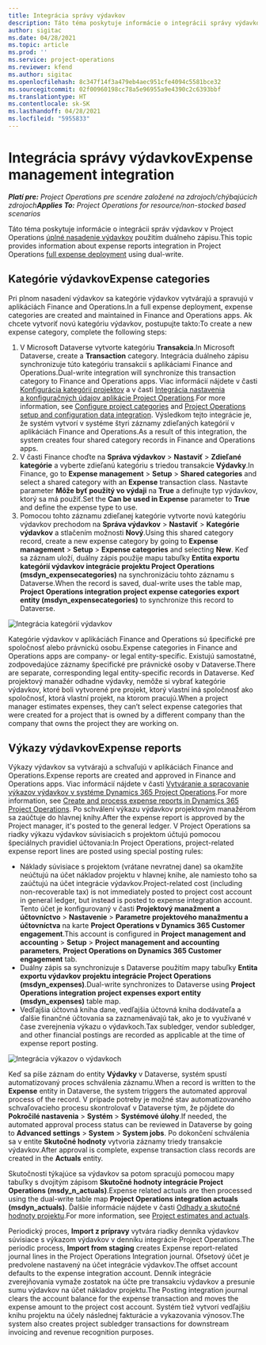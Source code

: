 ```yaml
---
title: Integrácia správy výdavkov
description: Táto téma poskytuje informácie o integrácii správy výdavkov v Project Operations použitím duálneho zápisu.
author: sigitac
ms.date: 04/28/2021
ms.topic: article
ms.prod: ''
ms.service: project-operations
ms.reviewer: kfend
ms.author: sigitac
ms.openlocfilehash: 8c347f14f3a479eb4aec951cfe4094c5581bce32
ms.sourcegitcommit: 02f00960198cc78a5e96955a9e4390c2c6393bbf
ms.translationtype: HT
ms.contentlocale: sk-SK
ms.lasthandoff: 04/28/2021
ms.locfileid: "5955833"
---
```

# <a name="expense-management-integration"></a><span data-ttu-id="d4392-103">Integrácia správy výdavkov</span><span class="sxs-lookup"><span data-stu-id="d4392-103">Expense management integration</span></span>

<span data-ttu-id="d4392-104">_**Platí pre:** Project Operations pre scenáre založené na zdrojoch/chýbajúcich zdrojoch_</span><span class="sxs-lookup"><span data-stu-id="d4392-104">_**Applies To:** Project Operations for resource/non-stocked based scenarios_</span></span>

<span data-ttu-id="d4392-105">Táto téma poskytuje informácie o integrácii správ výdavkov v Project Operations [úplné nasadenie výdavkov](../expense/expense-overview.md) použitím duálneho zápisu.</span><span class="sxs-lookup"><span data-stu-id="d4392-105">This topic provides information about expense reports integration in Project Operations [full expense deployment](../expense/expense-overview.md) using dual-write.</span></span>

## <a name="expense-categories"></a><span data-ttu-id="d4392-106">Kategórie výdavkov</span><span class="sxs-lookup"><span data-stu-id="d4392-106">Expense categories</span></span>

<span data-ttu-id="d4392-107">Pri plnom nasadení výdavkov sa kategórie výdavkov vytvárajú a spravujú v aplikáciách Finance and Operations.</span><span class="sxs-lookup"><span data-stu-id="d4392-107">In a full expense deployment, expense categories are created and maintained in Finance and Operations apps.</span></span> <span data-ttu-id="d4392-108">Ak chcete vytvoriť novú kategóriu výdavkov, postupujte takto:</span><span class="sxs-lookup"><span data-stu-id="d4392-108">To create a new expense category, complete the following steps:</span></span>

1. <span data-ttu-id="d4392-109">V Microsoft Dataverse vytvorte kategóriu **Transakcia**.</span><span class="sxs-lookup"><span data-stu-id="d4392-109">In Microsoft Dataverse, create a **Transaction** category.</span></span> <span data-ttu-id="d4392-110">Integrácia duálneho zápisu synchronizuje túto kategóriu transakcií s aplikáciami Finance and Operations.</span><span class="sxs-lookup"><span data-stu-id="d4392-110">Dual-write integration will synchronize this transaction category to Finance and Operations apps.</span></span> <span data-ttu-id="d4392-111">Viac informácií nájdete v časti [Konfigurácia kategórií projektov](/dynamics365/project-operations/project-accounting/configure-project-categories) a v časti [Integrácia nastavenia a konfiguračných údajov aplikácie Project Operations](resource-dual-write-setup-integration.md).</span><span class="sxs-lookup"><span data-stu-id="d4392-111">For more information, see [Configure project categories](/dynamics365/project-operations/project-accounting/configure-project-categories) and [Project Operations setup and configuration data integration](resource-dual-write-setup-integration.md).</span></span> <span data-ttu-id="d4392-112">Výsledkom tejto integrácie je, že systém vytvorí v systéme štyri záznamy zdieľaných kategórií v aplikáciách Finance and Operations.</span><span class="sxs-lookup"><span data-stu-id="d4392-112">As a result of this integration, the system creates four shared category records in Finance and Operations apps.</span></span>
2. <span data-ttu-id="d4392-113">V časti Finance choďte na **Správa výdavkov** > **Nastaviť** > **Zdieľané kategórie** a vyberte zdieľanú kategóriu s triedou transakcie **Výdavky**.</span><span class="sxs-lookup"><span data-stu-id="d4392-113">In Finance, go to **Expense management** > **Setup** > **Shared categories** and select a shared category with an **Expense** transaction class.</span></span> <span data-ttu-id="d4392-114">Nastavte parameter **Môže byť použitý vo výdaji** na **True** a definujte typ výdavkov, ktorý sa má použiť.</span><span class="sxs-lookup"><span data-stu-id="d4392-114">Set the **Can be used in Expense** parameter to **True** and define the expense type to use.</span></span>
3. <span data-ttu-id="d4392-115">Pomocou tohto záznamu zdieľanej kategórie vytvorte novú kategóriu výdavkov prechodom na **Správa výdavkov** > **Nastaviť** > **Kategórie výdavkov** a stlačením možnosti **Nový**.</span><span class="sxs-lookup"><span data-stu-id="d4392-115">Using this shared category record, create a new expense category by going to **Expense management** > **Setup** > **Expense categories** and selecting **New**.</span></span> <span data-ttu-id="d4392-116">Keď sa záznam uloží, duálny zápis použije mapu tabuľky **Entita exportu kategórií výdavkov integrácie projektu Project Operations (msdyn\_expensecategories)** na synchronizáciu tohto záznamu s Dataverse.</span><span class="sxs-lookup"><span data-stu-id="d4392-116">When the record is saved, dual-write uses the table map, **Project Operations integration project expense categories export entity (msdyn\_expensecategories)** to synchronize this record to Dataverse.</span></span>

  ![Integrácia kategórií výdavkov](./media/DW6ExpenseCategories.png)

<span data-ttu-id="d4392-118">Kategórie výdavkov v aplikáciách Finance and Operations sú špecifické pre spoločnosť alebo právnickú osobu.</span><span class="sxs-lookup"><span data-stu-id="d4392-118">Expense categories in Finance and Operations apps are company- or legal entity-specific.</span></span> <span data-ttu-id="d4392-119">Existujú samostatné, zodpovedajúce záznamy špecifické pre právnické osoby v Dataverse.</span><span class="sxs-lookup"><span data-stu-id="d4392-119">There are separate, corresponding legal entity-specific records in Dataverse.</span></span> <span data-ttu-id="d4392-120">Keď projektový manažér odhadne výdavky, nemôže si vybrať kategórie výdavkov, ktoré boli vytvorené pre projekt, ktorý vlastní iná spoločnosť ako spoločnosť, ktorá vlastní projekt, na ktorom pracujú.</span><span class="sxs-lookup"><span data-stu-id="d4392-120">When a project manager estimates expenses, they can’t select expense categories that were created for a project that is owned by a different company than the company that owns the project they are working on.</span></span> 

## <a name="expense-reports"></a><span data-ttu-id="d4392-121">Výkazy výdavkov</span><span class="sxs-lookup"><span data-stu-id="d4392-121">Expense reports</span></span>

<span data-ttu-id="d4392-122">Výkazy výdavkov sa vytvárajú a schvaľujú v aplikáciách Finance and Operations.</span><span class="sxs-lookup"><span data-stu-id="d4392-122">Expense reports are created and approved in Finance and Operations apps.</span></span> <span data-ttu-id="d4392-123">Viac informácií nájdete v časti [Vytváranie a spracovanie výkazov výdavkov v systéme Dynamics 365 Project Operations](/learn/modules/create-process-expense-reports/).</span><span class="sxs-lookup"><span data-stu-id="d4392-123">For more information, see [Create and process expense reports in Dynamics 365 Project Operations](/learn/modules/create-process-expense-reports/).</span></span> <span data-ttu-id="d4392-124">Po schválení výkazu výdavkov projektovým manažérom sa zaúčtuje do hlavnej knihy.</span><span class="sxs-lookup"><span data-stu-id="d4392-124">After the expense report is approved by the Project manager, it's posted to the general ledger.</span></span> <span data-ttu-id="d4392-125">V Project Operations sa riadky výkazu výdavkov súvisiacich s projektom účtujú pomocou špeciálnych pravidiel účtovania:</span><span class="sxs-lookup"><span data-stu-id="d4392-125">In Project Operations, project-related expense report lines are posted using special posting rules:</span></span>

  - <span data-ttu-id="d4392-126">Náklady súvisiace s projektom (vrátane nevratnej dane) sa okamžite neúčtujú na účet nákladov projektu v hlavnej knihe, ale namiesto toho sa zaúčtujú na účet integrácie výdavkov.</span><span class="sxs-lookup"><span data-stu-id="d4392-126">Project-related cost (including non-recoverable tax) is not immediately posted to project cost account in general ledger, but instead is posted to expense integration account.</span></span> <span data-ttu-id="d4392-127">Tento účet je konfigurovaný v časti **Projektový manažment a účtovníctvo** > **Nastavenie** > **Parametre projektového manažmentu a účtovníctva** na karte **Project Operations v Dynamics 365 Customer engagement**.</span><span class="sxs-lookup"><span data-stu-id="d4392-127">This account is configured in **Project management and accounting** > **Setup** > **Project management and accounting parameters**, **Project Operations on Dynamics 365 Customer engagement** tab.</span></span>
  - <span data-ttu-id="d4392-128">Duálny zápis sa synchronizuje s Dataverse použitím mapy tabuľky **Entita exportu výdavkov projektu integrácie Project Operations (msdyn\_expenses)**.</span><span class="sxs-lookup"><span data-stu-id="d4392-128">Dual-write synchronizes to Dataverse using **Project Operations integration project expenses export entity (msdyn\_expenses)** table map.</span></span>
  - <span data-ttu-id="d4392-129">Vedľajšia účtovná kniha dane, vedľajšia účtovná kniha dodávateľa a ďalšie finančné účtovania sa zaznamenávajú tak, ako je to využívané v čase zverejnenia výkazu o výdavkoch.</span><span class="sxs-lookup"><span data-stu-id="d4392-129">Tax subledger, vendor subledger, and other financial postings are recorded as applicable at the time of expense report posting.</span></span>

  ![Integrácia výkazov o výdavkoch](./media/DW6ExpenseReports.png)

<span data-ttu-id="d4392-131">Keď sa píše záznam do entity **Výdavky** v Dataverse, systém spustí automatizovaný proces schválenia záznamu.</span><span class="sxs-lookup"><span data-stu-id="d4392-131">When a record is written to the **Expense** entity in Dataverse, the system triggers the automated approval process of the record.</span></span> <span data-ttu-id="d4392-132">V prípade potreby je možné stav automatizovaného schvaľovacieho procesu skontrolovať v Dataverse tým, že pôjdete do **Pokročilé nastavenia** > **Systém** > **Systémové úlohy**.</span><span class="sxs-lookup"><span data-stu-id="d4392-132">If needed, the automated approval process status can be reviewed in Dataverse by going to **Advanced settings** > **System** > **System jobs**.</span></span> <span data-ttu-id="d4392-133">Po dokončení schválenia sa v entite **Skutočné hodnoty** vytvoria záznamy triedy transakcie výdavkov.</span><span class="sxs-lookup"><span data-stu-id="d4392-133">After approval is complete, expense transaction class records are created in the **Actuals** entity.</span></span>

<span data-ttu-id="d4392-134">Skutočnosti týkajúce sa výdavkov sa potom spracujú pomocou mapy tabuľky s dvojitým zápisom **Skutočné hodnoty integrácie Project Operations (msdy\_n_actuals)**.</span><span class="sxs-lookup"><span data-stu-id="d4392-134">Expense related actuals are then processed using the dual-write table map **Project Operations integration actuals (msdyn\_actuals)**.</span></span> <span data-ttu-id="d4392-135">Ďalšie informácie nájdete v časti [Odhady a skutočné hodnoty projektu](resource-dual-write-estimates-actuals.md).</span><span class="sxs-lookup"><span data-stu-id="d4392-135">For more information, see [Project estimates and actuals](resource-dual-write-estimates-actuals.md).</span></span>

<span data-ttu-id="d4392-136">Periodický proces, **Import z prípravy** vytvára riadky denníka výdavkov súvisiace s výkazom výdavkov v denníku integrácie Project Operations.</span><span class="sxs-lookup"><span data-stu-id="d4392-136">The periodic process, **Import from staging** creates Expense report-related journal lines in the Project Operations Integration journal.</span></span> <span data-ttu-id="d4392-137">Ofsetový účet je predvolene nastavený na účet integrácie výdavkov.</span><span class="sxs-lookup"><span data-stu-id="d4392-137">The offset account defaults to the expense integration account.</span></span> <span data-ttu-id="d4392-138">Denník integrácie zverejňovania vymaže zostatok na účte pre transakciu výdavkov a presunie sumu výdavkov na účet nákladov projektu.</span><span class="sxs-lookup"><span data-stu-id="d4392-138">The Posting integration journal clears the account balance for the expense transaction and moves the expense amount to the project cost account.</span></span> <span data-ttu-id="d4392-139">Systém tiež vytvorí vedľajšiu knihu projektu na účely následnej fakturácie a vykazovania výnosov.</span><span class="sxs-lookup"><span data-stu-id="d4392-139">The system also creates project subledger transactions for downstream invoicing and revenue recognition purposes.</span></span>
